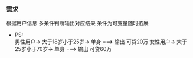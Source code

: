 ### 需求
根据用户信息 多条件判断输出对应结果 条件为可变量随时拓展
* PS:   
  男性用户-> 大于18岁小于25岁-> 单身 ===> 输出 可贷20万
  女性用户-> 大于25岁小于70岁-> 单身 ===> 输出 可贷60万